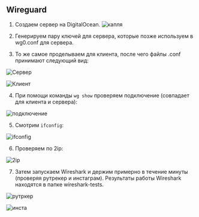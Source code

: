 ## Wireguard

1. Создаем сервер на DigitalOcean.
![капля](https://user-images.githubusercontent.com/63861460/160569021-f0dba480-9af1-4645-8862-b4f9286701d2.png)

2. Генерируем пару ключей для сервера, которые позже используем в wg0.conf для сервера. 

3. То же самое проделываем для клиента, после чего файлы .conf принимают следующий вид:

![Сервер](https://user-images.githubusercontent.com/63861460/160569915-55ec6d38-95d5-4921-b2f0-3ef01138218c.jpg)

![Клиент](https://user-images.githubusercontent.com/63861460/160569938-a323de8c-0517-475b-a5ae-6731d7d69d67.jpg)

4. При помощи команды `wg show` проверяем подключение (совпадает для клиента и сервера):

![подключение](https://user-images.githubusercontent.com/63861460/160570976-5ff49216-d56d-4c75-bb7e-7439c18965c9.jpg)

5. Смотрим `ifconfig`:

![ifconfig](https://user-images.githubusercontent.com/63861460/160571743-7f5c2a94-c567-45f0-9e48-10c6819b7532.jpg)

6. Проверяем по 2ip:

![2ip](https://user-images.githubusercontent.com/63861460/160572064-0d2086b6-1bff-4365-a937-494a3953f186.jpg)

7. Затем запускаем Wireshark и держим примерно в течение минуты (проверяя рутрекер и инстаграм). 
Результаты работы Wireshark находятся в папке wireshark-tests.

![рутркер](https://user-images.githubusercontent.com/63861460/160572853-47133e7e-64b5-4931-8293-c86a36df0cb0.jpg)

![инста](https://user-images.githubusercontent.com/63861460/160572884-5a1652f6-c53d-4603-b444-f5b87a1008a6.jpg)

